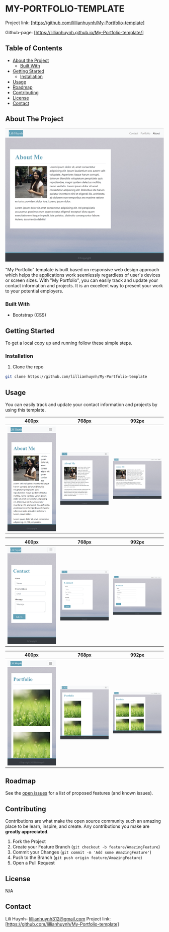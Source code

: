 # MY-PORTFOLIO-TEMPLATE

Project link: [https://github.com/lillianhuynh/My-Portfolio-template]

Github-page: [https://lillianhuynh.github.io/My-Portfolio-template/]

## Table of Contents

* [About the Project](#about-the-project)
  * [Built With](#built-with)
* [Getting Started](#getting-started)
  * [Installation](#installation)
* [Usage](#usage)
* [Roadmap](#roadmap)
* [Contributing](#contributing)
* [License](#license)
* [Contact](#contact)

## About The Project

![Project Screenshot](images/992-Index.png)

"My Portfolio" template is built based on responsive web design approach which helps the applications work seemlessly regardless of user's devices or screen sizes. With "My Portfolio", you can easily track and update your contact information and projects. It is an excellent way to present your work to your potential employers. 

### Built With

* Bootstrap (CSS)

## Getting Started

To get a local copy up and running follow these simple steps.

### Installation

1. Clone the repo
```sh
git clone https://github.com/lillianhuynh/My-Portfolio-template
```

## Usage

You can easily track and update your contact information and projects by using this template.

| 400px        | 768px        | 992px        |
|------------|------------|------------|
| <img src="images/400-index.png" width="250"> | <img src="images/768-index.png" width="250"> |<img src="images/992-Index.png" width="250"> |

| 400px        | 768px        | 992px        |
|------------|------------|------------|
| <img src="images/400-contact.png" width="250"> | <img src="images/768-contact.png" width="250"> |<img src="images/992-contact.png" width="250"> |

| 400px        | 768px        | 992px        |
|------------|------------|------------|
| <img src="images/400-portfolio.png" width="250"> | <img src="images/768-portfolio.png" width="250"> |<img src="images/992-portfolio.png" width="250"> |

## Roadmap

See the [open issues](https://github.com/lillianhuynh/My-Portfolio-template/issues) for a list of proposed features (and known issues).

## Contributing

Contributions are what make the open source community such an amazing place to be learn, inspire, and create. Any contributions you make are **greatly appreciated**.

1. Fork the Project
2. Create your Feature Branch (`git checkout -b feature/AmazingFeature`)
3. Commit your Changes (`git commit -m 'Add some AmazingFeature'`)
4. Push to the Branch (`git push origin feature/AmazingFeature`)
5. Open a Pull Request

## License

N/A

## Contact

Lili Huynh- lillianhuynh312@gmail.com
Project link: [https://github.com/lillianhuynh/My-Portfolio-template]